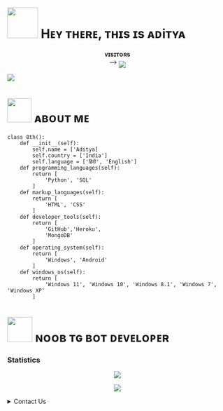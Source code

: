 

<h1> <img src="https://github.com/Adityakjha1/Adityakjha1/blob/master/resources/codes.webp" width="70px"> Hᴇʏ ᴛʜᴇʀᴇ, ᴛʜɪs ɪs ᴀᴅiᴛʏᴀ </h1>
<p align="center">
    <b>ᴠɪsɪᴛᴏʀs</b><br>
 -->    <img align="middle" src="https://profile-counter.glitch.me/Adityakjha1/count.svg" />
</p>

[<img src="https://github.com/Adityakjha1/Adityakjha1/blob/master/resources/hr.gif"/>](https://github.com/Anonymousr1025)

<h1> <img src="https://github.com/Adityakjha1/Adityakjha1/blob/master/resources/anon.webp" width="55px"> ᴀʙᴏᴜᴛ ᴍᴇ </h1>

```python3
class 8th():
    def __init__(self):
        self.name = ['Aditya]
        self.country = ['India']
        self.language = ['हिंदी', 'English']
    def programming_languages(self):
        return [
            'Python', 'SQL'
        ]
    def markup_languages(self):
        return [
            'HTML', 'CSS'
        ]
    def developer_tools(self):
        return [
            'GitHub','Heroku',
            'MongoDB'
        ]
    def operating_system(self):
        return [
            'Windows', 'Android'
        ]
    def windows_os(self):
        return [
            'Windows 11', 'Windows 10', 'Windows 8.1', 'Windows 7', 'Windows XP'
        ]
 ```
<h1> <img src = "https://github.com/Adityakjha1/Adityakjha1/blob/master/resources/analytics.webp" width="57px"> ɴᴏᴏʙ ᴛɢ ʙᴏᴛ ᴅᴇᴠᴇʟᴏᴘᴇʀ </h1>


### Statistics
<p align="center"><a href="https://github.com/Adityakjha1"><img src="https://github-readme-stats.vercel.app/api?username=Adityakjha1&show_icons=true&theme=radical"></a></p>
<p align="center"><a href="https://github.com/Adityakjha1"><img src="https://github-readme-stats.vercel.app/api/top-langs/?username=Adityakjha1&theme=radical&layout=compact"></a></p> 


<details>
<summary>Contact Us</summary>
 
## <img height="40" src="https://raw.githubusercontent.com/innng/innng/master/assets/kyubey.gif"/>Contact Us
<p><a href="https://t.me/pythonxgamer"><img src="https://telegra.ph/file/435d20d223694a6dd0f0b.jpg" alt="Press to Takeoff" width="340px"></a></p>

[![Group](https://img.shields.io/badge/dynamic/json?logo=telegram&label=%40our_bot_support&labelColor=282c34&suffix=+members&color=2CA5E0&query=%24.data.totalSubs&url=https%3A%2F%2Fapi.spencerwoo.com%2Fsubstats%2F%3Fsource%3Dtelegram%26queryKey%3Dour_bot_support&longCache=true%22)](https://t.me/zensupport)
[![Group](https://img.shields.io/badge/dynamic/json?logo=telegram&label=%40Aditya&labelColor=282c34&suffix=+members&color=2CA5E0&query=%24.data.totalSubs&url=https%3A%2F%2Fapi.spencerwoo.com%2Fsubstats%2F%3Fsource%3Dtelegram%26queryKey%Aditya&longCache=true%22)](https://t.me/pythonxgamer)
</details>

